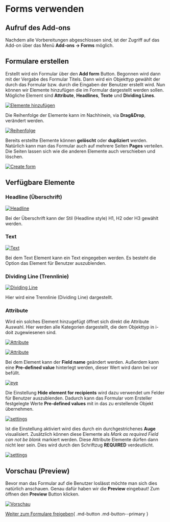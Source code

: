 # Forms verwenden

## Aufruf des Add-ons

Nachdem alle Vorbereitungen abgeschlossen sind, ist der Zugriff auf das Add-on über das Menü **Add-ons → Forms** möglich.

## Formulare erstellen

Erstellt wird ein Formular über den **Add form** Button. Begonnen wird dann mit der Vergabe des Formular Titels. Dann wird ein Objekttyp gewählt der durch das Formular bzw. durch die Eingaben der Benutzer erstellt wird. Nun können wir Elemente hinzufügen die im Formular dargestellt werden sollen. Mögliche Element sind **Attribute**, **Headlines**, **Texte** und **Dividing Lines**.

[![Elemente hinzufügen](../../assets/images/de/i-doit-add-ons/forms/verwenden/3-fv.gif)](../../assets/images/de/i-doit-add-ons/forms/verwenden/3-fv.gif)

Die Reihenfolge der Elemente kann im Nachhinein, via **Drag&Drop**, verändert werden.

[![Reihenfolge](../../assets/images/de/i-doit-add-ons/forms/verwenden/4-fv.gif)](../../assets/images/de/i-doit-add-ons/forms/verwenden/4-fv.gif)

Bereits erstellte Elemente können **gelöscht** oder **dupliziert** werden. Natürlich kann man das Formular auch auf mehrere Seiten **Pages** verteilen. Die Seiten lassen sich wie die anderen Elemente auch verschieben und löschen.

[![Create form](../../assets/images/de/i-doit-add-ons/forms/verwenden/7-fv.gif)](../../assets/images/de/i-doit-add-ons/forms/verwenden/7-fv.gif)

## Verfügbare Elemente

### Headline (Überschrift)

[![Headline](../../assets/images/de/i-doit-add-ons/forms/verwenden/8-fv.png)](../../assets/images/de/i-doit-add-ons/forms/verwenden/8-fv.png)

Bei der Überschrift kann der Stil (Headline style) H1, H2 oder H3 gewählt werden.

### Text

[![Text](../../assets/images/de/i-doit-add-ons/forms/verwenden/9-fv.png)](../../assets/images/de/i-doit-add-ons/forms/verwenden/9-fv.png)

Bei dem Text Element kann ein Text eingegeben werden. Es besteht die Option das Element für Benutzer auszublenden.

### Dividing Line (Trennlinie)

[![Dividing Line](../../assets/images/de/i-doit-add-ons/forms/verwenden/10-fv.png)](../../assets/images/de/i-doit-add-ons/forms/verwenden/10-fv.png)

Hier wird eine Trennlinie (Dividing Line) dargestellt.

### Attribute

Wird ein solches Element hinzugefügt öffnet sich direkt die Attribute Auswahl. Hier werden alle Kategorien dargestellt, die dem Objekttyp in i-doit zugewiesenen sind.

[![Attribute](../../assets/images/de/i-doit-add-ons/forms/verwenden/11-fv.png)](../../assets/images/de/i-doit-add-ons/forms/verwenden/11-fv.png)

[![Attribute](../../assets/images/de/i-doit-add-ons/forms/verwenden/12-fv.png)](../../assets/images/de/i-doit-add-ons/forms/verwenden/12-fv.png)

Bei dem Element kann der **Field name** geändert werden. Außerdem kann eine **Pre-defined value** hinterlegt werden, dieser Wert wird dann bei vor befüllt.

[![eye](../../assets/images/de/i-doit-add-ons/forms/verwenden/13-fv.png)](../../assets/images/de/i-doit-add-ons/forms/verwenden/13-fv.png)

Die Einstellung **Hide element for recipients** wird dazu verwendet um Felder für Benutzer auszublenden. Dadurch kann das Formular vom Ersteller festgelegte Werte **Pre-defined values** mit in das zu erstellende Objekt übernehmen.

[![settings](../../assets/images/de/i-doit-add-ons/forms/verwenden/14-fv.png)](../../assets/images/de/i-doit-add-ons/forms/verwenden/14-fv.png)

Ist die Einstellung aktiviert wird dies durch ein durchgestrichenes **Auge** visualisiert. Zusätzlich können diese Elemente als _Mark as required Field can not be blank_ markiert werden. Diese Attribute Elemente dürfen dann nicht leer sein. Dies wird durch den Schriftzug **REQUIRED** verdeutlicht.

[![settings](../../assets/images/de/i-doit-add-ons/forms/verwenden/17-fv.png)](../../assets/images/de/i-doit-add-ons/forms/verwenden/17-fv.png)

## Vorschau (Preview)

Bevor man das Formular auf die Benutzer loslässt möchte man sich dies natürlich anschauen. Genau dafür haben wir die **Preview** eingebaut! Zum öffnen den **Preview** Button klicken.

[![Vorschau](../../assets/images/de/i-doit-add-ons/forms/verwenden/19-fv.gif)](../../assets/images/de/i-doit-add-ons/forms/verwenden/19-fv.gif)

[Weiter zum Formulare freigeben](./formulare-publishen.md){ .md-button .md-button--primary }
